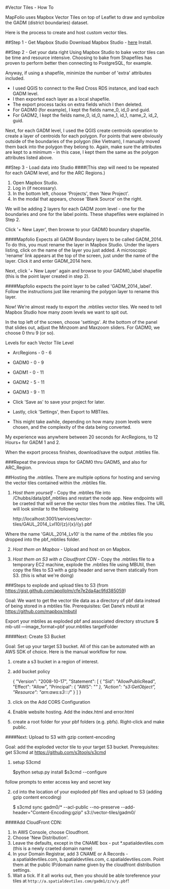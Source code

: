 #Vector Tiles - How To

MapFolio uses Mapbox Vector Tiles on top of Leaflet to draw and symbolize the GADM (district boundaries) dataset.

Here is the process to create and host custom vector tiles.

##Step 1 - Get Mapbox Studio
Download Mapbox Studio - [here](https://www.mapbox.com/mapbox-studio/#darwin)
Install.

##Step 2 - Get your data right
Using Mapbox Studio to bake vector tiles can be time and resource intensive.  Choosing to bake from Shapefiles has proven to perform better then connecting to PostgreSQL, for example.

Anyway, if using a shapefile, minimize the number of 'extra' attributes included.
* I used QGIS to connect to the Red Cross RDS instance, and load each GADM level.
* I then exported each layer as a local shapefile.
* The export process tacks on extra fields which I then deleted.
* For GADM0 (for example), I kept the fields name_0, id_0 and guid.
* For GADM2, I kept the fields name_0, id_0, name_1, id_1, name_2, id_2, guid.

Next, for each GADM level, I used the QGIS create centroids operation to create a layer of centroids for each polygon.
For points that were obviously outside of the boundaries of the polygon (like Vietnam), I manually moved them back into the polygon they belong to.
Again, make sure the attributes are kept to a minimum - in this case, I kept them the same as the polygon attributes listed above.

##Step 3 - Load data into Studio
####(This step will need to be repeated for each GADM level, and for the ARC Regions.)

1. Open Mapbox Studio.
2. Log in (if necessary).
3. In the bottom left, choose 'Projects', then 'New Project'.
4. In the modal that appears, choose 'Blank Source' on the right.

We will be adding 2 layers for each GADM zoom level - one for the boundaries and one for the label points.
These shapefiles were explained in Step 2.

Click '+ New Layer', then browse to your GADM0 boundary shapefile.

####Mapfolio Expects all GADM Boundary layers to be called GADM_2014.  
To do this, you must rename the layer in Mapbox Studio.  Under the layers listing, click on the name of the layer you just added.
A microscopic 'rename' link appears at the top of the screen, just under the name of the layer.  Click it and enter GADM_2014 here.

Next, click '+ New Layer' again and browse to your GADM0_label shapefile (this is the point layer created in step 2).

####Mapfolio expects the point layer to be called 'GADM_2014_label'.  Follow the instructions just like renaming the polygon layer to rename this layer.

Now!  We're almost ready to export the .mbtiles vector tiles.  We need to tell Mapbox Studio how many zoom levels we want to spit out.

In the top left of the screen, choose 'settings'.  At the bottom of the panel that slides out, adjust the Minzoom and Maxzoom sliders.  For GADM0, we choose 0 thru 9 (or so).

Levels for each Vector Tile Level

* ArcRegions - 0 - 6
* GADM0 - 0 - 9
* GADM1 - 0 - 11
* GADM2 - 5 - 11
* GADM3 - 9 - 11


* Click 'Save as' to save your project for later.
* Lastly, click 'Settings', then Export to MBTiles.
* This might take awhile, depending on how many zoom levels were chosen, and the complexity of the data being converted.

My experience was anywhere between 20 seconds for ArcRegions, to 12 Hours+ for GADM 1 and 2.

When the export process finishes, download/save the output .mbtiles file.

###Repeat the previous steps for GADM0 thru GADM5, and also for ARC_Region.


##Hosting the .mbtiles.
There are multiple options for hosting and serving the vector tiles contained within the .mbtiles file.

1) *Host them yourself* - Copy the .mbtiles file into /Chubbs/data/pbf_mbtiles and restart the node app.  New endpoints will be craeted that will serve the vector tiles from the .mbtiles files.
   The URL will look similar to the following
    
    http://localhost:3001/services/vector-tiles/GAUL_2014_Lvl10/{z}/{x}/{y}.pbf
    
Where the name 'GAUL_2014_Lv10' is the name of the .mbtiles file you dropped into the pbf_mbtiles folder.

2) *Host them on Mapbox* - Upload and host on on Mapbox.

3) *Host them on S3 with a Cloudfront CDN* - Copy the .mbtiles file to a temporary EC2 machine, explode the .mbtiles file using MBUtil, then copy the files to S3 with a gzip header and serve them statically from S3. (this is what we're doing)

###Steps to explode and upload tiles to S3 (from https://gist.github.com/apollolm/cfe7e2da4ac9fd385059)
 
Goal: We want to get the vector tile data as a directory of pbf data instead of being stored in a mbtiles file.
Prerequisites: Get Dane’s mbutil at https://github.com/mapbox/mbutil
 
Export your mbtiles as exploded pbf and associated directory structure
    $ mb-util —image_format=pbf your.mbtiles targetFolder
 
####Next: Create S3 Bucket
 
Goal: Set up your target S3 bucket.  All of this can be automated with an AWS SDK of choice.  Here is the manual workflow for now.
 
1. create a s3 bucket in a region of interest.
2. add bucket policy 

    {
        "Version": "2008-10-17",
        "Statement": [
            {
                "Sid": "AllowPublicRead",
                "Effect": "Allow",
                "Principal": {
                    "AWS": "*"
                },
                "Action": "s3:GetObject",
                "Resource": "arn:aws:s3:::<name of bucket>/*”
            }
        ]
    }
    
3. click on the Add CORS Configuration
4. Enable website hosting.  Add the index.html and error.html
5. create a root folder for your pbf folders (e.g. pbfs). Right-click and make public.

####Next: Upload to S3 with gzip content-encoding
 
Goal: add the exploded vector tile to your target S3 bucket.
Prerequisites:  get S3cmd at https://github.com/s3tools/s3cmd
 
1. setup S3cmd
 
 
    $python setup.py install
    $s3cmd --configure
    
follow prompts to enter access key and secret key
 
2. cd into the location of your exploded pbf files and upload to S3 (adding gzip content encoding)
 
 
    $ s3cmd sync gadm0/* --acl-public --no-preserve --add-header="Content-Encoding:gzip" s3://vector-tiles/gadm0/
 
####Add CloudFront CDN:

1. In AWS Console, choose Cloudfront.
2. Choose 'New Distribution'.
3. Leave the defaults, except in the CNAME box - put *.spatialdevtiles.com (this is a newly craeted domain name) 
4. In your Domain Registrar, add 3 CNAME or A Records - a.spatialdevtiles.com, b.spatialdevtiles.com, c.spatialdevtiles.com.  Point them at the public IP/domain name given by the cloudfront distribution settings.
5. Wait a tick.  If it all works out, then you should be able toreference your tiles at `http://a.spatialdevtiles.com/gadm1/z/x/y.pbf`!

    


